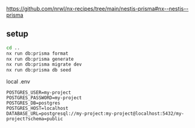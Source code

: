https://github.com/nrwl/nx-recipes/tree/main/nestjs-prisma#nx--nestjs--prisma

## setup

```bash
cd ..
nx run db:prisma format
nx run db:prisma generate
nx run db:prisma migrate dev
nx run db:prisma db seed
```

local .env

```
POSTGRES_USER=my-project
POSTGRES_PASSWORD=my-project
POSTGRES_DB=postgres
POSTGRES_HOST=localhost
DATABASE_URL=postgresql://my-project:my-project@localhost:5432/my-project?schema=public
```
